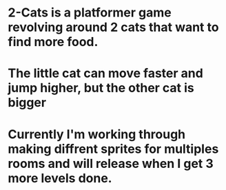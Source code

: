 # 2-Cats is a platformer game revolving around 2 cats that want to find more food. 
# The little cat can move faster and jump higher, but the other cat is bigger
# Currently I'm working through making diffrent sprites for multiples rooms and will release when I get 3 more levels done.

